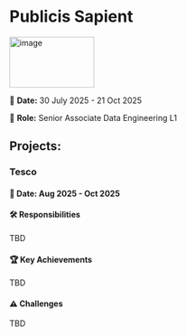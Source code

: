 # Publicis Sapient

<img width="150" height="90" alt="image" src="https://github.com/user-attachments/assets/8f3fd166-c04a-48d2-9245-211365c60176" />

📅 **Date:** 30 July 2025 - 21 Oct 2025

👤 **Role:** Senior Associate Data Engineering L1

## Projects:

### **Tesco**

#### 📅 **Date:** Aug 2025 - Oct 2025
#### **🛠 Responsibilities**
TBD

#### **🏆 Key Achievements**
TBD

#### **⚠ Challenges**
TBD
